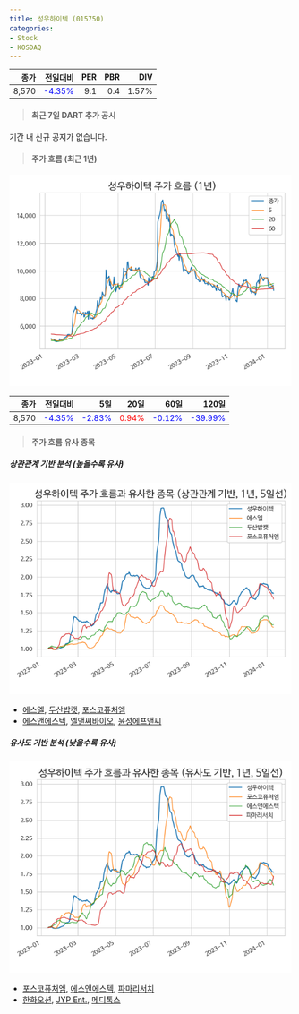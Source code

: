```yaml
---
title: 성우하이텍 (015750)
categories:
- Stock
- KOSDAQ
---
```


|종가|전일대비|PER|PBR|DIV|
|---:|-------:|--:|--:|--:|
|8,570|<span style="color: blue">-4.35%</span>|9.1|0.4|1.57%|

<!-- more -->

> #### 최근 7일 DART 추가 공시

기간 내 신규 공지가 없습니다.

> #### 주가 흐름 (최근 1년)

![015750](/assets/images/stock/015750.png)

|종가|전일대비|5일|20일|60일|120일|
|---:|-------:|--:|---:|---:|----:|
|8,570|<span style="color: blue">-4.35%</span>|<span style="color: blue">-2.83%</span>|<span style="color: red">0.94%</span>|<span style="color: blue">-0.12%</span>|<span style="color: blue">-39.99%</span>|

> #### 주가 흐름 유사 종목

##### 상관관계 기반 분석 (높을수록 유사)
![015750](/assets/images/stock/015750_corr.png)
- [에스엘](/005850/), [두산밥캣](/241560/), [포스코퓨처엠](/003670/)
- [에스앤에스텍](/101490/), [엘앤씨바이오](/290650/), [윤성에프앤씨](/372170/)

##### 유사도 기반 분석 (낮을수록 유사)	
![015750](/assets/images/stock/015750_sim.png)
- [포스코퓨처엠](/003670/), [에스앤에스텍](/101490/), [파마리서치](/214450/)
- [한화오션](/042660/), [JYP Ent.](/035900/), [메디톡스](/086900/)